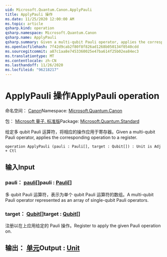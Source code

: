 ```yaml
---
uid: Microsoft.Quantum.Canon.ApplyPauli
title: ApplyPauli 操作
ms.date: 11/25/2020 12:00:00 AM
ms.topic: article
qsharp.kind: operation
qsharp.namespace: Microsoft.Quantum.Canon
qsharp.name: ApplyPauli
qsharp.summary: Given a multi-qubit Pauli operator, applies the corresponding operation to a register.
ms.openlocfilehash: 7f42d9cab2f80f8f826ad1268b050134f0540cdd
ms.sourcegitcommit: a87c1aa8e7453360025e47ba614f25b02ea84ec3
ms.translationtype: MT
ms.contentlocale: zh-CN
ms.lasthandoff: 11/26/2020
ms.locfileid: "96218217"
---
```

# <a name="applypauli-operation"></a><span data-ttu-id="72462-102">ApplyPauli 操作</span><span class="sxs-lookup"><span data-stu-id="72462-102">ApplyPauli operation</span></span>

<span data-ttu-id="72462-103">命名空间： [Canon](xref:Microsoft.Quantum.Canon)</span><span class="sxs-lookup"><span data-stu-id="72462-103">Namespace: [Microsoft.Quantum.Canon](xref:Microsoft.Quantum.Canon)</span></span>

<span data-ttu-id="72462-104">包： [Microsoft 量子. 标准版](https://nuget.org/packages/Microsoft.Quantum.Standard)</span><span class="sxs-lookup"><span data-stu-id="72462-104">Package: [Microsoft.Quantum.Standard](https://nuget.org/packages/Microsoft.Quantum.Standard)</span></span>


<span data-ttu-id="72462-105">给定多 qubit Pauli 运算符，将相应的操作应用于寄存器。</span><span class="sxs-lookup"><span data-stu-id="72462-105">Given a multi-qubit Pauli operator, applies the corresponding operation to a register.</span></span>

```qsharp
operation ApplyPauli (pauli : Pauli[], target : Qubit[]) : Unit is Adj + Ctl
```


## <a name="input"></a><span data-ttu-id="72462-106">输入</span><span class="sxs-lookup"><span data-stu-id="72462-106">Input</span></span>

### <a name="pauli--pauli"></a><span data-ttu-id="72462-107">pauli： [pauli](xref:microsoft.quantum.lang-ref.pauli)[]</span><span class="sxs-lookup"><span data-stu-id="72462-107">pauli : [Pauli](xref:microsoft.quantum.lang-ref.pauli)[]</span></span>

<span data-ttu-id="72462-108">多 qubit Pauli 运算符，表示为单个 qubit Pauli 运算符的数组。</span><span class="sxs-lookup"><span data-stu-id="72462-108">A multi-qubit Pauli operator represented as an array of single-qubit Pauli operators.</span></span>


### <a name="target--qubit"></a><span data-ttu-id="72462-109">target： [Qubit](xref:microsoft.quantum.lang-ref.qubit)[]</span><span class="sxs-lookup"><span data-stu-id="72462-109">target : [Qubit](xref:microsoft.quantum.lang-ref.qubit)[]</span></span>

<span data-ttu-id="72462-110">注册以在上应用给定的 Pauli 操作。</span><span class="sxs-lookup"><span data-stu-id="72462-110">Register to apply the given Pauli operation on.</span></span>



## <a name="output--unit"></a><span data-ttu-id="72462-111">输出： [单元](xref:microsoft.quantum.lang-ref.unit)</span><span class="sxs-lookup"><span data-stu-id="72462-111">Output : [Unit](xref:microsoft.quantum.lang-ref.unit)</span></span>

